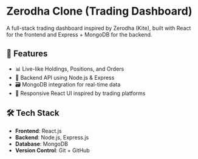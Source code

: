 # Zerodha Clone (Trading Dashboard)

A full-stack trading dashboard inspired by Zerodha (Kite), built with React for the frontend and Express + MongoDB for the backend.

## 🚀 Features

- 📊 Live-like Holdings, Positions, and Orders
- 🔌 Backend API using Node.js & Express
- 🗃️ MongoDB integration for real-time data
- 📱 Responsive React UI inspired by trading platforms

## 🛠️ Tech Stack

- **Frontend**: React.js
- **Backend**: Node.js, Express.js
- **Database**: MongoDB
- **Version Control**: Git + GitHub

